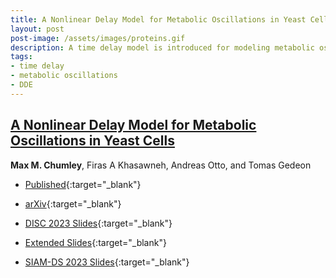 ```yaml
---
title: A Nonlinear Delay Model for Metabolic Oscillations in Yeast Cells
layout: post
post-image: /assets/images/proteins.gif
description: A time delay model is introduced for modeling metabolic oscillations in yeast cells. We explore the system parameter spaces using numerical approaches to search for limit cycles in the system trajectories.
tags:
- time delay
- metabolic oscillations
- DDE
---
```


## <u>A Nonlinear Delay Model for Metabolic Oscillations in Yeast Cells</u>

**Max M. Chumley**, Firas A Khasawneh, Andreas Otto, and Tomas Gedeon

- [Published](https://link.springer.com/article/10.1007/s11538-023-01227-3){:target="_blank"}
- [arXiv](https://doi.org/10.48550/arXiv.2305.07643){:target="_blank"}


- [DISC 2023 Slides](/DISC_2023/xaringan/slides/disc_lightning_talk.html){:target="_blank"}
- [Extended Slides](/DISC_2023/xaringan/slides/disc_2023_lightning_talk.html){:target="_blank"}
- [SIAM-DS 2023 Slides](/assets/html/siam-ds_2023_metabolic_oscillations.html){:target="_blank"}

